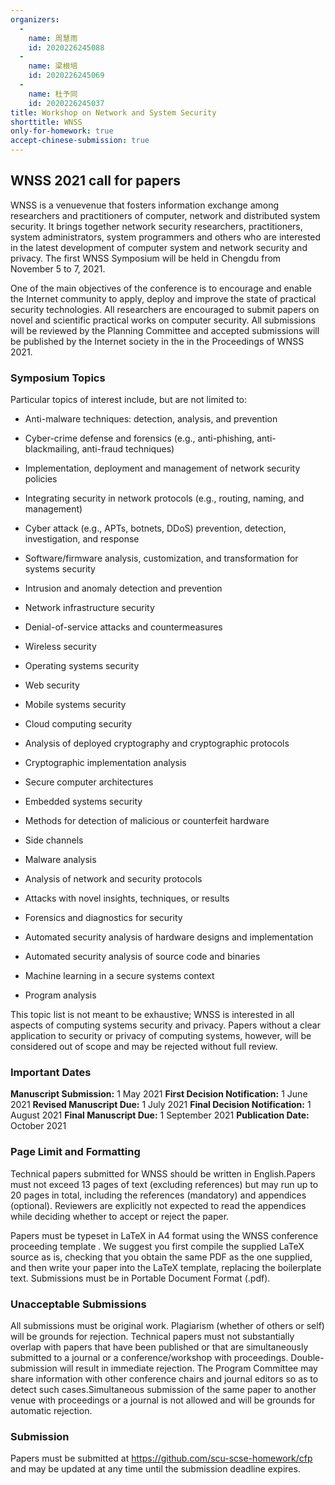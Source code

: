 ```yaml
---
organizers:
  -
    name: 周慧雨
    id: 2020226245088
  -
    name: 梁根培
    id: 2020226245069
  -
	name: 杜予同
	id: 2020226245037
title: Workshop on Network and System Security
shorttitle: WNSS
only-for-homework: true
accept-chinese-submission: true
---
```


## WNSS 2021 call for papers

 WNSS is a venuevenue that fosters information exchange among researchers and practitioners of computer, network and distributed system security. It brings  together network security researchers, practitioners, system  administrators, system programmers and others who are interested in the  latest development of computer system and network security and privacy. The first WNSS Symposium will be held in Chengdu from November 5 to 7, 2021. 

 One of the main objectives of the conference is to encourage and enable the Internet community to apply, deploy and improve the state of practical  security technologies. All researchers are encouraged to submit papers on novel and scientific practical works on computer security. All submissions will be reviewed by the Planning Committee and accepted submissions will be published by the Internet society in the in the Proceedings of WNSS 2021.

### Symposium Topics

Particular topics of interest include, but are not limited to:

* Anti-malware techniques: detection, analysis, and prevention

* Cyber-crime defense and forensics (e.g., anti-phishing, anti-blackmailing, anti-fraud techniques)

* Implementation, deployment and management of network security policies

* Integrating security in network protocols (e.g., routing, naming, and management)

* Cyber attack (e.g., APTs, botnets, DDoS) prevention, detection, investigation, and response

* Software/firmware analysis, customization, and transformation for systems security
* Intrusion and anomaly detection and prevention
* Network infrastructure security
* Denial-of-service attacks and countermeasures
* Wireless security
* Operating systems security
* Web security
* Mobile systems security
* Cloud computing security
* Analysis of deployed cryptography and cryptographic protocols
* Cryptographic implementation analysis
* Secure computer architectures
* Embedded systems security
* Methods for detection of malicious or counterfeit hardware
* Side channels
* Malware analysis
* Analysis of network and security protocols
* Attacks with novel insights, techniques, or results
* Forensics and diagnostics for security
* Automated security analysis of hardware designs and implementation
* Automated security analysis of source code and binaries
* Machine learning in a secure systems context
* Program analysis

This topic list is not meant to be exhaustive; WNSS is interested in all aspects of computing systems security and privacy. Papers without a clear application to security or privacy of computing systems, however, will be considered out of scope and may be rejected without full review.

### Important Dates

**Manuscript Submission:** 1 May 2021
**First Decision Notification:** 1 June 2021
**Revised Manuscript Due:** 1 July 2021
**Final Decision Notification:** 1 August 2021
**Final Manuscript Due:** 1 September 2021
**Publication Date:** October 2021

### Page Limit and Formatting

Technical papers submitted for WNSS should be written in English.Papers must not exceed 13 pages of text (excluding references) but may run up to 20 pages in total, including the references (mandatory) and appendices (optional). Reviewers are explicitly not expected to read the appendices while deciding whether to accept or reject the paper.

Papers must be typeset in LaTeX in A4 format using the WNSS conference proceeding template . We suggest you first compile the supplied LaTeX source as is, checking that you obtain the same PDF as the one supplied, and then write your paper into the LaTeX template, replacing the boilerplate text. Submissions must be in Portable Document Format (.pdf). 

### Unacceptable Submissions

All submissions must be original work. Plagiarism (whether of others or self) will be grounds for rejection. Technical papers must not substantially overlap with papers that have been published or that are simultaneously submitted to a journal or a conference/workshop with proceedings. Double-submission will result in immediate rejection. The Program Committee may share information with other conference chairs and journal editors so as to detect such cases.Simultaneous submission of the same paper to another venue with proceedings or a journal is not allowed and will be grounds for automatic rejection. 

### Submission

Papers must be submitted at https://github.com/scu-scse-homework/cfp and may be updated at any time until the submission deadline expires. 

